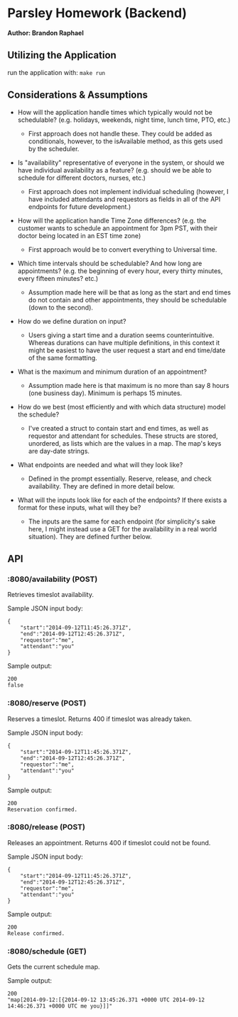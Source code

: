 # Parsley Homework (Backend)
**Author: Brandon Raphael**

## Utilizing the Application
run the application with: `make run`

## Considerations & Assumptions

* How will the application handle times which typically would not be schedulable? (e.g. holidays, weekends, night time, lunch time, PTO, etc.)
  * First approach does not handle these. They could be added as conditionals, however, to the isAvailable method, as this gets used by the scheduler.


* Is "availability" representative of everyone in the system, or should we have individual availability as a feature? (e.g. should we be able to schedule for different doctors, nurses, etc.)
  * First approach does not implement individual scheduling (however, I have included attendants and requestors as fields in all of the API endpoints for future development.)


* How will the application handle Time Zone differences? (e.g. the customer wants to schedule an appointment for 3pm PST, with their doctor being located in an EST time zone)
  * First approach would be to convert everything to Universal time.


* Which time intervals should be schedulable? And how long are appointments? (e.g. the beginning of every hour, every thirty minutes, every fifteen minutes? etc.)
  * Assumption made here will be that as long as the start and end times do not contain and other appointments, they should be schedulable (down to the second).


* How do we define duration on input?
  * Users giving a start time and a duration seems counterintuitive. Whereas durations can have multiple definitions, in this context it might be easiest to have the user request a start and end time/date of the same formatting.


* What is the maximum and minimum duration of an appointment?
  * Assumption made here is that maximum is no more than say 8 hours (one business day). Minimum is perhaps 15 minutes.


* How do we best (most efficiently and with which data structure) model the schedule?
  * I've created a struct to contain start and end times, as well as requestor and attendant for schedules. These structs are stored, unordered, as lists which are the values in a map. The map's keys are day-date strings.


* What endpoints are needed and what will they look like?
  * Defined in the prompt essentially. Reserve, release, and check availability. They are defined in more detail below.


* What will the inputs look like for each of the endpoints? If there exists a format for these inputs, what will they be?
  * The inputs are the same for each endpoint (for simplicity's sake here, I might instead use a GET for the availability in a real world situation). They are defined further below.


## API
### :8080/availability (POST)
Retrieves timeslot availability.

Sample JSON input body:
```
{
    "start":"2014-09-12T11:45:26.371Z",
    "end":"2014-09-12T12:45:26.371Z",
    "requestor":"me",
    "attendant":"you"
}
```

Sample output:
```
200
false
```

### :8080/reserve (POST)
Reserves a timeslot. Returns 400 if timeslot was already taken.

Sample JSON input body:
```
{
    "start":"2014-09-12T11:45:26.371Z",
    "end":"2014-09-12T12:45:26.371Z",
    "requestor":"me",
    "attendant":"you"
}
```

Sample output:
```
200
Reservation confirmed.
```

### :8080/release (POST)
Releases an appointment. Returns 400 if timeslot could not be found.

Sample JSON input body:
```
{
    "start":"2014-09-12T11:45:26.371Z",
    "end":"2014-09-12T12:45:26.371Z",
    "requestor":"me",
    "attendant":"you"
}
```

Sample output:
```
200
Release confirmed.
```

### :8080/schedule (GET)
Gets the current schedule map.

Sample output:
```
200
"map[2014-09-12:[{2014-09-12 13:45:26.371 +0000 UTC 2014-09-12 14:46:26.371 +0000 UTC me you}]]"
```
